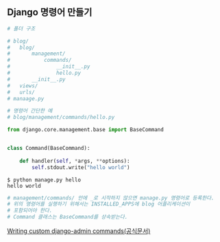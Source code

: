 ## Django 명령어 만들기

```python
# 폴더 구조

# blog/
#   blog/
#       management/
#           commands/
#               __init__.py
#               hello.py
#       __init__.py
#   views/
#   urls/
# manaage.py

# 명령어 간단한 예
# blog/management/commands/hello.py

from django.core.management.base import BaseCommand


class Command(BaseCommand):
    
    def handler(self, *args, **options):
        self.stdout.write("hello world")
```
```
$ python manage.py hello
hello world
```
```python
# management/commands/ 안에 _로 시작하지 않으면 manage.py 명령어로 등록한다.
# 위의 명령어를 실행하기 위해서는 INSTALLED_APPS에 blog 어플리케이션이
# 포함되어야 한다.
# Command 클래스는 BaseCommand를 상속받는다.
```
[Writing custom django-admin commands(공식문서)](https://docs.djangoproject.com/en/1.10/howto/custom-management-commands/)
